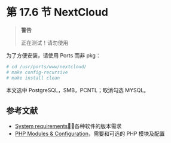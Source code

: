 # 第 17.6 节 NextCloud

>**警告**
>
>正在测试！请勿使用

为了方便安装，请使用 Ports 而非 pkg：

```sh
# cd /usr/ports/www/nextcloud/
# make config-recursive
# make install clean
```

本文选中 PostgreSQL，SMB，PCNTL；取消勾选 MYSQL。



## 参考文献

- [System requirements](https://docs.nextcloud.com/server/latest/admin_manual/installation/system_requirements.html)，各种软件的版本需求
- [PHP Modules & Configuration](https://docs.nextcloud.com/server/latest/admin_manual/installation/php_configuration.html)，需要和可选的 PHP 模块及配置
